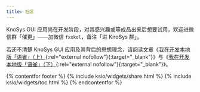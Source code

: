 ```yaml
---
title: 社区
---
```


KnoSys GUI 应用尚在开发阶段，对其感兴趣或等成品出来后想要试用，欢迎进微信群「催更」——加微信 `fxxkol`，备注「进 KnoSys 群」。

若还不清楚 KnoSys GUI 应用及其背后的思想理念，请阅读文章《[我在开发本地版「语雀」（上）](https://ourai.ws/posts/i-am-developing-the-knosys-web-app/){:rel="external nofollow"}{:target="_blank"}》与《[我在开发本地版「语雀」（下）](https://ourai.ws/posts/things-behind-the-knosys-web-app/){:rel="external nofollow"}{:target="_blank"}》。

{% contentfor footer %}
  {% include ksio/widgets/share.html %}
  {% include ksio/widgets/toc.html %}
{% endcontentfor %}
